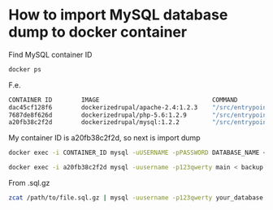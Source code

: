 # How to import MySQL database dump to docker container

Find MySQL container ID

~~~bash
docker ps
~~~

F.e.

~~~bash
CONTAINER ID        IMAGE                               COMMAND                  CREATED             STATUS              PORTS                                      NAMES
dac45cf128f6        dockerizedrupal/apache-2.4:1.2.3    "/src/entrypoint.sh r"   About an hour ago   Up About an hour    80/tcp, 443/tcp                            test_apache_1
7687de8f626d        dockerizedrupal/php-5.6:1.2.9       "/src/entrypoint.sh r"   About an hour ago   Up About an hour    9000/tcp                                   test_php_1
a20fb38c2f2d        dockerizedrupal/mysql:1.2.2         "/src/entrypoint.sh r"   5 weeks ago         Up About an hour    3306/tcp                                   test_mysql_1
~~~

My container ID is a20fb38c2f2d, so next is import dump

~~~bash
docker exec -i CONTAINER_ID mysql -uUSERNAME -pPASSWORD DATABASE_NAME < BACKUPFILENAME.sql
~~~

~~~bash
docker exec -i a20fb38c2f2d mysql -uusername -p123qwerty main < backup.sql
~~~


From .sql.gz

```bash
zcat /path/to/file.sql.gz | mysql -uusername -p123qwerty your_database
```
